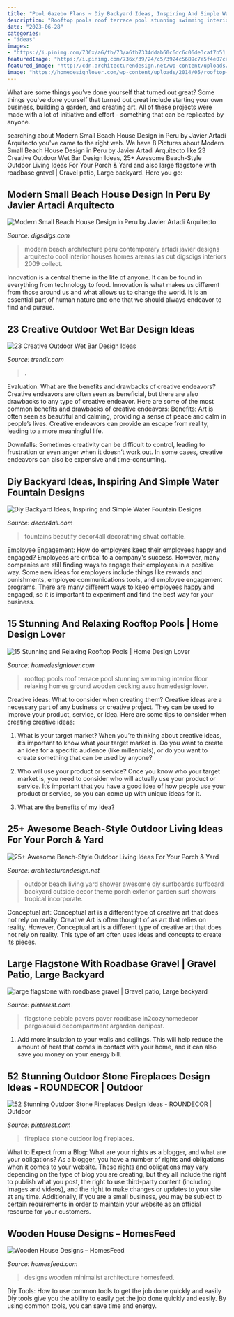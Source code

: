 ```yaml
---
title: "Pool Gazebo Plans ~ Diy Backyard Ideas, Inspiring And Simple Water Fountain Designs"
description: "Rooftop pools roof terrace pool stunning swimming interior floor relaxing homes ground wooden decking avso homedesignlover"
date: "2023-06-28"
categories:
- "ideas"
images:
- "https://i.pinimg.com/736x/a6/fb/73/a6fb7334ddab60c6dc6c06de3caf7b51.jpg"
featuredImage: "https://i.pinimg.com/736x/39/24/c5/3924c5689c7e5f4e07ca09dce9be69ea.jpg"
featured_image: "http://cdn.architecturendesign.net/wp-content/uploads/2015/07/AD-Beach-Style-Outdoor-Living-Ideas-17.jpg"
image: "https://homedesignlover.com/wp-content/uploads/2014/05/rooftop-pool.jpg"
---
```



What are some things you’ve done yourself that turned out great?
Some things you've done yourself that turned out great include starting your own business, building a garden, and creating art. All of these projects were made with a lot of initiative and effort - something that can be replicated by anyone.

	

		
searching about Modern Small Beach House Design in Peru by Javier Artadi Arquitecto you've came to the right web. We have 8 Pictures about Modern Small Beach House Design in Peru by Javier Artadi Arquitecto like 23 Creative Outdoor Wet Bar Design Ideas, 25+ Awesome Beach-Style Outdoor Living Ideas For Your Porch &amp; Yard and also large flagstone with roadbase gravel | Gravel patio, Large backyard. Here you go:
		
    
## Modern Small Beach House Design In Peru By Javier Artadi Arquitecto

<img loading=lazy src="https://www.digsdigs.com/photos/modern-small-beach-house-design-6.jpg" onerror="this.onerror=null;this.src='https://tse4.mm.bing.net/th?id=OIP.q7GDzPZN_th3c99_z9-0VwHaLX&amp;pid=15.1';" alt="Modern Small Beach House Design in Peru by Javier Artadi Arquitecto">

_Source: digsdigs.com_

>modern beach architecture peru contemporary artadi javier designs arquitecto cool interior houses homes arenas las cut digsdigs interiors 2009 collect. 

	

Innovation is a central theme in the life of anyone. It can be found in everything from technology to food. Innovation is what makes us different from those around us and what allows us to change the world. It is an essential part of human nature and one that we should always endeavor to find and pursue.

    
## 23 Creative Outdoor Wet Bar Design Ideas

<img loading=lazy src="https://cdn.trendir.com/wp-content/uploads/2016/06/Hanging-bar-chairs.jpg" onerror="this.onerror=null;this.src='https://tse1.mm.bing.net/th?id=OIP.T_xqo3r8w60yGNka02yeywHaLH&amp;pid=15.1';" alt="23 Creative Outdoor Wet Bar Design Ideas">

_Source: trendir.com_

>. 

	

Evaluation: What are the benefits and drawbacks of creative endeavors?
Creative endeavors are often seen as beneficial, but there are also drawbacks to any type of creative endeavor. Here are some of the most common benefits and drawbacks of creative endeavors: 
Benefits: Art is often seen as beautiful and calming, providing a sense of peace and calm in people’s lives. Creative endeavors can provide an escape from reality, leading to a more meaningful life.

Downfalls: Sometimes creativity can be difficult to control, leading to frustration or even anger when it doesn’t work out. In some cases, creative endeavors can also be expensive and time-consuming.

    
## Diy Backyard Ideas, Inspiring And Simple Water Fountain Designs

<img loading=lazy src="https://decor4all.com/wp-content/uploads/2011/09/bucket-water-fountain-creative-backyard-ideas.jpg" onerror="this.onerror=null;this.src='https://tse3.mm.bing.net/th?id=OIP.okBdlcvzYlDQAqapzYMWrgAAAA&amp;pid=15.1';" alt="Diy Backyard Ideas, Inspiring and Simple Water Fountain Designs">

_Source: decor4all.com_

>fountains beautify decor4all decorathing shvat coftable. 

	

Employee Engagement: How do employers keep their employees happy and engaged?
Employees are critical to a company's success. However, many companies are still finding ways to engage their employees in a positive way. Some new ideas for employers include things like rewards and punishments, employee communications tools, and employee engagement programs. There are many different ways to keep employees happy and engaged, so it is important to experiment and find the best way for your business.

    
## 15 Stunning And Relaxing Rooftop Pools | Home Design Lover

<img loading=lazy src="https://homedesignlover.com/wp-content/uploads/2014/05/rooftop-pool.jpg" onerror="this.onerror=null;this.src='https://tse4.mm.bing.net/th?id=OIP.sHiGuXqXSS0P2nkUKg7niQHaEK&amp;pid=15.1';" alt="15 Stunning and Relaxing Rooftop Pools | Home Design Lover">

_Source: homedesignlover.com_

>rooftop pools roof terrace pool stunning swimming interior floor relaxing homes ground wooden decking avso homedesignlover. 

	

Creative ideas: What to consider when creating them?
Creative ideas are a necessary part of any business or creative project. They can be used to improve your product, service, or idea. Here are some tips to consider when creating creative ideas:
1. What is your target market? When you’re thinking about creative ideas, it’s important to know what your target market is. Do you want to create an idea for a specific audience (like millennials), or do you want to create something that can be used by anyone?

2. Who will use your product or service? Once you know who your target market is, you need to consider who will actually use your product or service. It’s important that you have a good idea of how people use your product or service, so you can come up with unique ideas for it.

3. What are the benefits of my idea?

    
## 25+ Awesome Beach-Style Outdoor Living Ideas For Your Porch &amp; Yard

<img loading=lazy src="http://cdn.architecturendesign.net/wp-content/uploads/2015/07/AD-Beach-Style-Outdoor-Living-Ideas-17.jpg" onerror="this.onerror=null;this.src='https://tse2.mm.bing.net/th?id=OIP.f4KXxdrTKzKC686p1PpgbAHaJ4&amp;pid=15.1';" alt="25+ Awesome Beach-Style Outdoor Living Ideas For Your Porch &amp; Yard">

_Source: architecturendesign.net_

>outdoor beach living yard shower awesome diy surfboards surfboard backyard outside decor theme porch exterior garden surf showers tropical incorporate. 

	

Conceptual art: Conceptual art is a different type of creative art that does not rely on reality.
Creative Art is often thought of as art that relies on reality. However, Conceptual art is a different type of creative art that does not rely on reality. This type of art often uses ideas and concepts to create its pieces.

    
## Large Flagstone With Roadbase Gravel | Gravel Patio, Large Backyard

<img loading=lazy src="https://i.pinimg.com/736x/a6/fb/73/a6fb7334ddab60c6dc6c06de3caf7b51.jpg" onerror="this.onerror=null;this.src='https://tse4.mm.bing.net/th?id=OIP.7rYyGWc0gAMewWdZra1EgAHaFj&amp;pid=15.1';" alt="large flagstone with roadbase gravel | Gravel patio, Large backyard">

_Source: pinterest.com_

>flagstone pebble pavers paver roadbase in2cozyhomedecor pergolabuild decorapartment argarden denipost. 

	

1. Add more insulation to your walls and ceilings. This will help reduce the amount of heat that comes in contact with your home, and it can also save you money on your energy bill.

    
## 52 Stunning Outdoor Stone Fireplaces Design Ideas - ROUNDECOR | Outdoor

<img loading=lazy src="https://i.pinimg.com/736x/39/24/c5/3924c5689c7e5f4e07ca09dce9be69ea.jpg" onerror="this.onerror=null;this.src='https://tse1.mm.bing.net/th?id=OIP.XJU9rR07T8vDH8-Epq8H3wHaK4&amp;pid=15.1';" alt="52 Stunning Outdoor Stone Fireplaces Design Ideas - ROUNDECOR | Outdoor">

_Source: pinterest.com_

>fireplace stone outdoor log fireplaces. 

	

What to Expect from a Blog: What are your rights as a blogger, and what are your obligations?
As a blogger, you have a number of rights and obligations when it comes to your website. These rights and obligations may vary depending on the type of blog you are creating, but they all include the right to publish what you post, the right to use third-party content (including images and videos), and the right to make changes or updates to your site at any time. Additionally, if you are a small business, you may be subject to certain requirements in order to maintain your website as an official resource for your customers.

    
## Wooden House Designs – HomesFeed

<img loading=lazy src="https://homesfeed.com/wp-content/uploads/2015/11/Minimalist-Wooden-House-Designs.jpg" onerror="this.onerror=null;this.src='https://tse4.mm.bing.net/th?id=OIP.NV5c_vLgAwXKcv2ZQg8B4QHaLd&amp;pid=15.1';" alt="Wooden House Designs – HomesFeed">

_Source: homesfeed.com_

>designs wooden minimalist architecture homesfeed. 

	

Diy Tools: How to use common tools to get the job done quickly and easily
Diy tools give you the ability to easily get the job done quickly and easily. By using common tools, you can save time and energy.

